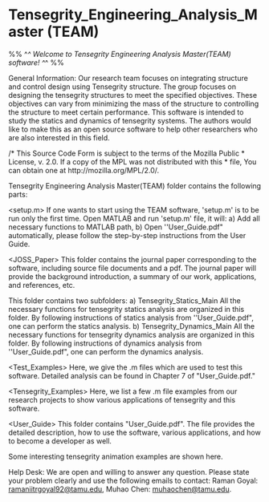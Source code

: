 # Tensegrity_Engineering_Analysis_Master (TEAM)

%% ^_^ Welcome to Tensegrity Engineering Analysis Master(TEAM) software! ^_^ %%

General Information: 
Our research team focuses on integrating structure and control design using Tensegrity structure. The group focuses 
on designing the tensegrity structures to meet the specified objectives. These objectives can vary from minimizing the 
mass of the structure to controlling the structure to meet certain performance. This software is intended to study the 
statics and dynamics of tensegrity systems. The authors would like to make this as an open source software to help other 
researchers who are also interested in this field. 

<LICENSE>
/* This Source Code Form is subject to the terms of the Mozilla Public
 * License, v. 2.0. If a copy of the MPL was not distributed with this
 * file, You can obtain one at http://mozilla.org/MPL/2.0/.
  
Tensegrity Engineering Analysis Master(TEAM) folder contains the following parts:

<setup.m> 
If one wants to start using the TEAM software, 'setup.m' is to be run only the first time.
Open MATLAB and run 'setup.m' file, it will:
a) Add all necessary functions to MATLAB path,
b) Open ''User_Guide.pdf" automatically, please follow the step-by-step instructions from the User Guide.

<JOSS_Paper>
This folder contains the journal paper corresponding to the software, including source file documents and a pdf. 
The journal paper will provide the background introduction, a summary of our work, applications, 
and references, etc. 

<Main>
This folder contains two subfolders:
a) Tensegrity_Statics_Main
All the necessary functions for tensegrity statics analysis are organized in this folder.
By following instructions of statics analysis from ''User_Guide.pdf", one can perform the statics analysis.
b) Tensegrity_Dynamics_Main
All the necessary functions for tensegrity dynamics analysis are organized in this folder.
By following instructions of dynamics analysis from ''User_Guide.pdf", one can perform the dynamics analysis.

<Test_Examples>
Here, we give the .m files which are used to test this software. Detailed analysis can be found in Chapter 7 of "User_Guide.pdf."

<Tensegrity_Examples>
Here, we list a few .m file examples from our research projects to show various applications of tensegrity and this software.

<User_Guide>
This folder contains "User_Guide.pdf". The file provides the detailed description, how to use the software, various applications, 
and how to become a developer as well.

<Videos>
Some interesting tensegrity animation examples are shown here.

Help Desk:
We are open and willing to answer any question. Please state your problem clearly and use the following emails to contact: 
Raman Goyal: ramaniitrgoyal92@tamu.edu, Muhao Chen: muhaochen@tamu.edu.
